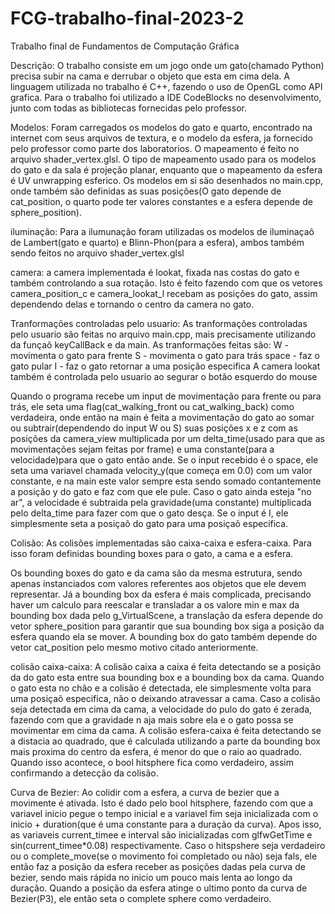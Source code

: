 # FCG-trabalho-final-2023-2
Trabalho final de Fundamentos de Computação Gráfica

Descrição:
  O trabalho consiste em um jogo onde um gato(chamado Python) precisa subir na cama e derrubar o objeto que esta em cima dela. A linguagem utilizada no trabalho é C++, fazendo o uso de OpenGL como API grafica.
  Para o trabalho foi utilizado a IDE CodeBlocks no desenvolvimento, junto com todas as bibliotecas fornecidas pelo professor.

Modelos:
  Foram carregados os modelos do gato e quarto, encontrado na internet com seus arquivos de textura, e o modelo da esfera, ja fornecido pelo professor como parte dos laboratorios. O mapeamento é feito no arquivo shader_vertex.glsl.
  O tipo de mapeamento usado para os modelos do gato e da sala é projeção planar, enquanto que o mapeamento da esfera é UV unwrapping esferico.
  Os modelos em si são desenhados no main.cpp, onde também são definidas as suas posições(O gato depende de cat_position, o quarto pode ter valores constantes e a esfera depende de sphere_position).

iluminação:
  Para a ilumunação foram utilizadas os modelos de iluminaçaõ de Lambert(gato e quarto) e Blinn-Phon(para a esfera), ambos também sendo feitos no arquivo shader_vertex.glsl

camera:
  a camera implementada é lookat, fixada nas costas do gato e também controlando a sua rotação. Isto é feito fazendo com que os vetores camera_position_c e camera_lookat_l recebam as posições do gato, assim dependendo delas e tornando o centro da camera no gato.

Tranformações controladas pelo usuario:
  As tranformações controladas pelo usuario são feitas no arquivo main.cpp, mais precisamente utilizando da funçaõ keyCallBack e da main. As tranformações feitas são:
  W - movimenta o gato para frente
  S - movimenta o gato para trás
  space - faz o gato pular
  I - faz o gato retornar a uma posição especifica
  A camera lookat também é controlada pelo usuario ao segurar o botão esquerdo do mouse

  Quando o programa recebe um input de movimentação para frente ou para trás, ele seta uma flag(cat_walking_front ou cat_walking_back) como verdadeira, onde então na main é feita a movimentação do gato ao somar ou subtrair(dependendo do input W ou S) suas posições x e z com as posições da camera_view multiplicada por um delta_time(usado para que as movimentações sejam feitas por frame) e uma constante(para a velocidade)para que o gato então ande. Se o input recebido é o space, ele seta uma variavel chamada velocity_y(que começa em 0.0) com um valor constante, e na main este valor sempre esta sendo somado contantemente a posição y do gato e faz com que ele pule. Caso o gato ainda esteja "no ar", a velocidade é subtraida pela gravidade(uma constante) multiplicada pelo delta_time para fazer com que o gato desça. Se o input é I, ele simplesmente seta a posiçaõ do gato para uma posiçaõ especifica.

Colisão:
  As colisões implementadas são caixa-caixa e esfera-caixa. Para isso foram definidas bounding boxes para o gato, a cama e a esfera.

  Os bounding boxes do gato e da cama são da mesma estrutura, sendo apenas instanciados com valores referentes aos objetos que ele devem representar. Já a bounding box da esfera é mais complicada, precisando haver um calculo para reescalar e transladar a os valore min e max da bounding box dada pelo g_VirtualScene, a translação da esfera depende do vetor sphere_position para garantir que sua bounding box siga a posição da esfera quando ela se mover. A bounding box do gato também depende do vetor cat_position pelo mesmo motivo citado anteriormente.
  
  colisão caixa-caixa:
    A colisão caixa a caixa é feita detectando se a posição da do gato esta entre sua bounding box e a bounding box da cama. Quando o gato esta no chão e a colisão é detectada, ele simplesmente volta para uma posiçaõ especifica, não o deixando atravessar a cama. Caso a colisão seja detectada em cima da cama, a velocidade do pulo do gato é zerada, fazendo com que a gravidade n aja mais sobre ela e o gato possa se movimentar em cima da cama. 
    A colisão esfera-caixa é feita detectando se a distacia ao quadrado, que é calculada utilizando a parte da bounding box mais proxima do centro da esfera, é menor do que o raio ao quadrado. Quando isso acontece, o bool hitsphere fica como verdadeiro, assim confirmando a detecção da colisão.

Curva de Bezier:
  Ao colidir com a esfera, a curva de bezier que a movimente é ativada. Isto é dado pelo bool hitsphere, fazendo com que a variavel inicio pegue o tempo inicial e a variavel fim seja inicializada com o inicio + duration(que é uma constante para a duração da curva). Apos isso, as variaveis current_timee e interval são inicializadas com glfwGetTime e sin(current_timee*0.08) respectivamente. Caso o hitspshere seja verdadeiro ou o complete_move(se o movimento foi completado ou não) seja fals, ele então faz a posição da esfera receber as posições dadas pela curva de bezier, sendo mais rápida no inicio um pouco mais lenta ao longo da duração. Quando a posição da esfera atinge o ultimo ponto da curva de Bezier(P3), ele então seta o complete sphere como verdadeiro.
  



